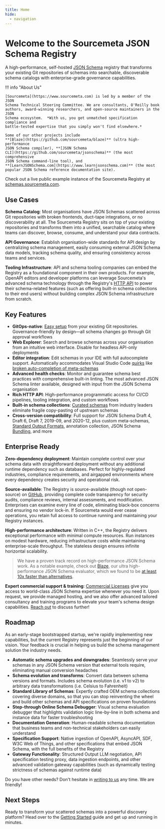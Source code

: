 ```yaml
---
title: Home
hide:
  - navigation
---
```


# Welcome to the Sourcemeta JSON Schema Registry

A high-performance, self-hosted [JSON Schema](https://json-schema.org) registry
that transforms your existing Git repositories of schemas into searchable,
discoverable schema catalogs with enterprise-grade governance capabilities.

!!! info "About Us"

    [Sourcemeta](https://www.sourcemeta.com) is led by a member of the JSON
    Schema Technical Steering Committee. We are consultants, O'Reilly book
    authors, award-winning researchers, and open-source maintainers in the JSON
    Schema ecosystem.  *With us, you get unmatched specification compliance and
    battle-tested expertise that you simply won't find elsewhere.*

    Some of our other projects include
    **[Blaze](https://github.com/sourcemeta/blaze)** (ultra high-performance
    JSON Schema compiler), **[JSON Schema
    CLI](https://github.com/sourcemeta/jsonschema)** (the most comprehensive
    JSON Schema command-line tool), and
    **[LearnJSONSchema.com](https://www.learnjsonschema.com)** (the most
    popular JSON Schema reference documentation site).

Check out a live public example instance of the Sourcemeta Registry at
[schemas.sourcemeta.com](https://schemas.sourcemeta.com).

## Use Cases

**Schema Catalog**: Most organisations have JSON Schemas scattered across Git
repositories with broken frontends, duct-tape integrations, or no
discoverability at all. The Sourcemeta Registry sits on top of your existing
repositories and transforms them into a unified, searchable catalog where teams
can discover, browse, consume, and understand your data contracts.

**API Governance**: Establish organisation-wide standards for API design by
centralizing schema management, easily consuming external JSON Schema data
models, tracking schema quality, and ensuring consistency across teams and
services.

**Tooling Infrastructure**: API and schema tooling companies can embed the
Registry as a foundational component in their own products. For example,
OpenAPI editors and developer platforms can leverage Sourcemeta's advanced
schema technology through the Registry's [HTTP API](api.md) to power their
schema-related features (such as offering built-in schema collections to their
end users) without building complex JSON Schema infrastructure from scratch.

## Key Features

- **GitOps-native**: [Easy setup](configuration.md) from your existing Git
  repositories.  Governance-friendly by design—all schema changes go through
  Git approval workflows
- **Web Explorer**: Search and browse schemas across your organisation from an
  intuitive web interface. Disable for headless API-only deployments
- **Editor integration**: Edit schemas in your IDE with full autocomplete
  support. Automatically accommodates Visual Studio Code
  [quirks](https://github.com/microsoft/vscode-json-languageservice/issues/224)
  like [broken auto-completion of
  meta-schemas](https://github.com/microsoft/vscode-json-languageservice/issues/149)
- **Advanced health checks**: Monitor and guarantee schema best practices with
  comprehensive built-in linting. The most advanced JSON Schema linter
  available, designed with input from the JSON Schema organisation
- **Rich HTTP API**: High-performance programmatic access for CI/CD pipelines,
  tooling integration, and custom workflows
- **Built-in schema collections**: [Curated schemas](library.md) from industry
  leaders eliminate fragile copy-pasting of upstream schemas
- **Cross-version compatibility**: Full support for JSON Schema Draft 4, Draft
  6, Draft 7, 2019-09, and 2020-12, plus custom meta-schemas, [Standard Output
  Formats](https://json-schema.org/draft/2020-12/json-schema-core#name-output-formatting),
  annotation collection, JSON Schema
  [Bundling](https://json-schema.org/blog/posts/bundling-json-schema-compound-documents),
  and more

## Enterprise Ready

**Zero-dependency deployment**: Maintain complete control over your schema data
with straightforward deployment without any additional runtime dependency such
as databases. Perfect for highly-regulated industries, compliance requirements,
and airgapped environments where every dependency creates security and
operational risk.

**Source-available**: The Registry is source-available (though not open-source)
on [GitHub](https://github.com/sourcemeta/registry), providing complete code
transparency for security audits, compliance reviews, internal assessments, and
modification. Enterprises can examine every line of code, eliminating black-box
concerns and ensuring no vendor lock-in. If Sourcemeta would ever cease
operations, you retain full access to continue running and maintaining your
Registry instances.

**High-performance architecture**: Written in C++, the Registry delivers
exceptional performance with minimal compute resources. Run instances on modest
hardware, reducing infrastructure costs while maintaining enterprise-scale
throughput. The stateless design ensures infinite horizontal scalability.

> We have a proven track record on high-performance JSON Schema work. As a
> notable example, check out [Blaze](https://github.com/sourcemeta/blaze), our
> ultra high-performance JSON Schema evaluator, which we found to be [at least
> 10x faster than alternatives](https://arxiv.org/abs/2503.02770).

**Expert commercial support & training**: [Commercial
Licenses](./commercial.md) give you access to world-class JSON Schema expertise
whenever you need it. Upon request, we provide managed hosting, and we also
offer advanced tailored consultancy and training programs to elevate your
team's schema design capabilities. [Reach out](mailto:hello@sourcemeta.com) to
discuss further!

## Roadmap

As an early-stage bootstrapped startup, we're rapidly implementing new
capabilities, but the current Registry represents just the beginning of our
vision. Your feedback is crucial in helping us build the schema management
solution the industry needs.

- **Automatic schema upgrades and downgrades**: Seamlessly serve your schemas
  in any JSON Schema version that external tools require, eliminating manual
  conversion headaches
- **Schema evolution and transforms**: Convert data between schema versions and
  formats. Includes schema evolution (i.e. v1 to v2) to arbitrary data
  transformations (i.e. Celsius to Fahrenheit)
- **Standard Library of Schemas**: Expertly crafted OEM schema collections
  covering diverse domains, so that you can stop reinventing the wheel and
  build other schemas and API specifications on proven foundations
- **Step-through Online Schema Debugger**: Visual schema evaluation debugger
  that highlights validation logic line-by-line in both schema and instance
  data for faster troubleshooting
- **Documentation Generation**: Human-readable schema documentation that
  business teams and non-technical stakeholders can easily understand
- **Specification Support**: Native ingestion of OpenAPI, AsyncAPI, SDF, W3C
  Web of Things, and other specifications that embed JSON Schema, with the full
  benefits of the Registry
- **Gateway Functionality**: Structured Output LLM negotiation, API
  specification testing proxy, data ingestion endpoints, and other advanced
  validation gateway capabilities (such as dynamically testing strictness of
  schemas against runtime data)

Do you have other needs? Don't hesitate in [writing to
us](mailto:hello@sourcemeta.com) any time. We are friendly!

## Next Steps

Ready to transform your scattered schemas into a powerful discovery platform?
Head over to the [Getting Started](getting-started.md) guide and get up and
running in minutes.

